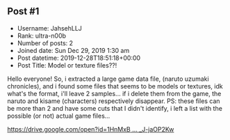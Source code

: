## Post #1
- Username: JahsehLLJ
- Rank: ultra-n00b
- Number of posts: 2
- Joined date: Sun Dec 29, 2019 1:30 am
- Post datetime: 2019-12-28T18:51:18+00:00
- Post Title: Model or texture files??!

Hello everyone! So, i extracted a large game data file, (naruto uzumaki chronicles), and i found some files that seems to be models or textures, idk what's the format, i'll leave 2 samples...
if i delete them from the game, the naruto and kisame (characters) respectively disappear.
PS: these files can be more than 2 and have some cuts that I didn't identify, i left a list with the possible (or not) actual game files...

[https://drive.google.com/open?id=1HnMxB ... _J-jaOP2Kw](https://drive.google.com/open?id=1HnMxB49NUkRFyVqtKXiazM_J-jaOP2Kw)
